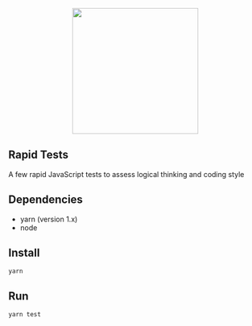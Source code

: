 <p align="center">
  <img width="250" src="https://s3-eu-west-1.amazonaws.com/hosted.askporter.co/askporter/ap-logo.png" />
</p>

## Rapid Tests
A few rapid JavaScript tests to assess logical thinking and coding style


## Dependencies

- yarn (version 1.x) 
- node


## Install 

```
yarn
```

## Run 

```
yarn test
```

